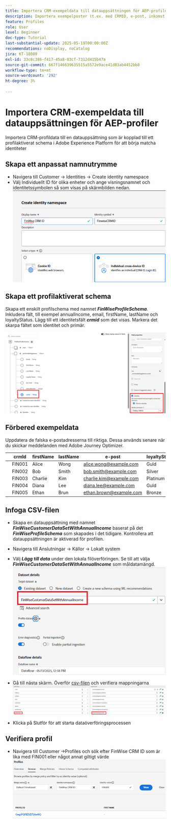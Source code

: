 ```yaml
---
title: Importera CRM-exempeldata till datauppsättningen för AEP-profiler
description: Importera exempelposter (t.ex. med CRMID, e-post, inkomst, postnummer) för att validera om AEP kan sammanfoga dessa profiler med anonyma webbesökare baserat på delade identifierare som ECID.
feature: Profiles
role: User
level: Beginner
doc-type: Tutorial
last-substantial-update: 2025-05-19T00:00:00Z
recommendations: noDisplay, noCatalog
jira: KT-18089
exl-id: 33c8c386-f417-45a8-83cf-7312d415b47a
source-git-commit: 667f146639635515a5572e9ace41d83ab4452bb8
workflow-type: tm+mt
source-wordcount: '292'
ht-degree: 3%

---
```


# Importera CRM-exempeldata till datauppsättningen för AEP-profiler

Importera CRM-profildata till en datauppsättning som är kopplad till ett profilaktiverat schema i Adobe Experience Platform för att börja matcha identiteter

## Skapa ett anpassat namnutrymme

* Navigera till Customer -> Identities -> Create identity namespace
* Välj Individuellt ID för olika enheter och ange visningsnamnet och identitetssymbolen så som visas på skärmbilden nedan.
  ![custom-namespace](assets/custom-namespace.png)

## Skapa ett profilaktiverat schema

Skapa ett enskilt profilschema med namnet **_FinWiseProfileSchema_**. Inkludera fält, till exempel annualIncome, email, firstName, lastName och loyaltyStatus.
Lägg till ett identitetsfält **_crmid_** som det visas. Markera det skarpa fältet som identitet och primär.


![profile-schema](assets/finwise-profile-schema.png)

## Förbered exempeldata

Uppdatera de falska e-postadresserna till riktiga. Dessa används senare när du skickar meddelanden med Adobe Journey Optimizer.

|   | crmId | firstName | lastName | e-post | loyaltyStatus | zipCode | annualIncome |
|---|--------|-----------|----------|-------------------------|---------------|---------|--------------|
|   | FIN001 | Alice | Wong | alice.wong@example.com | Guld | 92128 | 120000 |
|   | FIN002 | Bob | Smith | bob.smith@example.com | Silver | 92126 | 85000 |
|   | FIN003 | Charlie | Kim | charlie.kim@example.com | Platinum | 60614 | 175000 |
|   | FIN004 | Diana | Lee | diana.lee@example.com | Guld | 30303 | 98000 |
|   | FIN005 | Ethan | Brun | ethan.brown@example.com | Bronze | 75201 | 60000 |

## Infoga CSV-filen

* Skapa en datauppsättning med namnet **_FinWiseCustomerDataSetWithAnnualIncome_** baserat på det **_FinWiseProfileSchema_** som skapades i det tidigare. Kontrollera att datauppsättningen är aktiverad för profilen.

* Navigera till Anslutningar -> Källor -> Lokalt system
* Välj **_Lägg till data_** under den lokala filöverföringen. Se till att välja _&#x200B;**FinWiseCustomerDataSetWithAnnualIncome**&#x200B;_ som måldatamängd.
  ![ingest-csv](assets/ingest-csv-into-dataset.png)
* Gå till nästa skärm. Överför [csv-filen](assets/finwise_profiles.csv) och verifiera mappningarna
  ![mappningar](assets/mappings.png)

* Klicka på Slutför för att starta dataöverföringsprocessen

## Verifiera profil

* Navigera till Customer ->Profiles och sök efter FinWise CRM ID som är lika med FIN001 eller något annat giltigt värde
  ![verify-profile](assets/verify-profiles.png)
